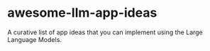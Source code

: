 # awesome-llm-app-ideas
A curative list of app ideas that you can implement using the Large Language Models.
